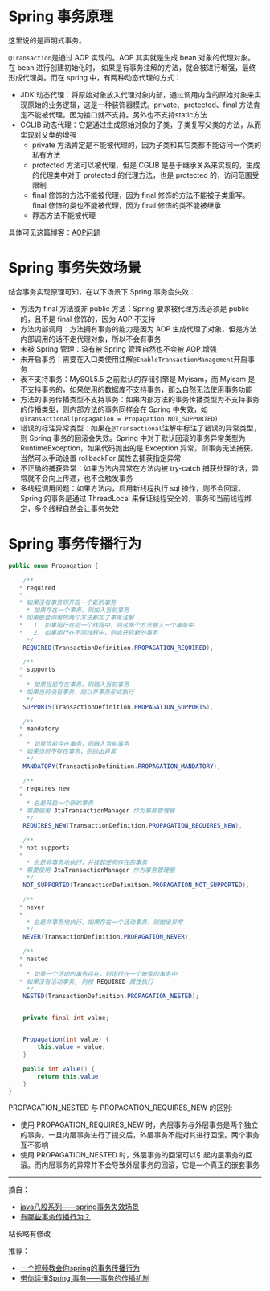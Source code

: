 # Spring 事务原理

这里说的是声明式事务。

`@Transaction`是通过 AOP 实现的。AOP 其实就是生成 bean 对象的代理对象。在 bean 进行创建初始化时， 如果是有事务注解的方法，就会被进行增强，最终形成代理类。而在 spring 中，有两种动态代理的方式：
+ JDK 动态代理：将原始对象放入代理对象内部，通过调用内含的原始对象来实现原始的业务逻辑，这是一种装饰器模式。private、protected、final 方法肯定不能被代理，因为接口就不支持。另外也不支持static方法
+ CGLIB 动态代理：它是通过生成原始对象的子类，子类复写父类的方法，从而实现对父类的增强
  + private 方法肯定是不能被代理的，因为子类和其它类都不能访问一个类的私有方法
  + protected 方法可以被代理，但是 CGLIB 是基于继承关系来实现的，生成的代理类中对于 protected 的代理方法，也是 protected 的，访问范围受限制
  + final 修饰的方法不能被代理，因为 final 修饰的方法不能被子类重写。final 修饰的类也不能被代理，因为 final 修饰的类不能被继承
  + 静态方法不能被代理

具体可见这篇博客：[AOP问题](http://hunt.eyescode.top/stereotype/spring/spring-aop.html)

# Spring 事务失效场景

结合事务实现原理可知，在以下场景下 Spring 事务会失效：
+ 方法为 final 方法或非 public 方法：Spring 要求被代理方法必须是 public 的，且不是 final 修饰的，因为 AOP 不支持
+ 方法内部调用：方法拥有事务的能力是因为 AOP 生成代理了对象，但是方法内部调用的话不走代理对象，所以不会有事务
+ 未被 Spring 管理：没有被 Spring 管理自然也不会被 AOP 增强
+ 未开启事务：需要在入口类使用注解`@EnableTransactionManagement`开启事务
+ 表不支持事务：MySQL5.5 之前默认的存储引擎是 Myisam，而 Myisam 是不支持事务的，如果使用的数据库不支持事务，那么自然无法使用事务功能
+ 方法的事务传播类型不支持事务：如果内部方法的事务传播类型为不支持事务的传播类型，则内部方法的事务同样会在 Spring 中失效，如`@Transactional(propagation = Propagation.NOT_SUPPORTED)`
+ 错误的标注异常类型：如果在`@Transactional`注解中标注了错误的异常类型，则 Spring 事务的回滚会失效。Spring 中对于默认回滚的事务异常类型为 RuntimeException，如果代码抛出的是 Exception 异常，则事务无法捕获。当然可以手动设置 rollbackFor 属性去捕获指定异常
+ 不正确的捕获异常：如果方法内异常在方法内被 try-catch 捕获处理的话，异常就不会向上传递，也不会触发事务
+ 多线程调用问题：如果方法内，启用新线程执行 sql 操作，则不会回滚。Spring 的事务是通过 ThreadLocal 来保证线程安全的，事务和当前线程绑定，多个线程自然会让事务失效

# Spring 事务传播行为

```java
public enum Propagation {

	/**
   * required
   * 
   * 如果没有事务则开启一个新的事务
	 * 如果存在一个事务，则加入当前事务
   * 如果嵌套调用的两个方法都加了事务注解
   *   1. 如果运行在同一个线程中，则这两个方法融入一个事务中
   *   2. 如果运行在不同线程中，则会开启新的事务
	 */
	REQUIRED(TransactionDefinition.PROPAGATION_REQUIRED),

	/**
   * supports
   * 
	 * 如果当前存在事务，则融入当前事务
   * 如果当前没有事务，则以非事务形式执行
	 */
	SUPPORTS(TransactionDefinition.PROPAGATION_SUPPORTS),

	/**
   * mandatory
   * 
	 * 如果当前存在事务，则融入当前事务
   * 如果当前不存在事务，则抛出异常
	 */
	MANDATORY(TransactionDefinition.PROPAGATION_MANDATORY),

	/**
   * requires new
   * 
	 * 总是开启一个新的事务
   * 需要使用 JtaTransactionManager 作为事务管理器
	 */
	REQUIRES_NEW(TransactionDefinition.PROPAGATION_REQUIRES_NEW),

	/**
   * not supports
   * 
	 * 总是非事务地执行，并挂起任何存在的事务
   * 需要使用 JtaTransactionManager 作为事务管理器
	 */
	NOT_SUPPORTED(TransactionDefinition.PROPAGATION_NOT_SUPPORTED),

	/**
   * never
   * 
	 * 总是非事务地执行，如果存在一个活动事务，则抛出异常
	 */
	NEVER(TransactionDefinition.PROPAGATION_NEVER),

	/**
   * nested
   * 
	 * 如果一个活动的事务存在，则运行在一个嵌套的事务中
   * 如果没有活动事务, 则按 REQUIRED 属性执行
	 */
	NESTED(TransactionDefinition.PROPAGATION_NESTED);


	private final int value;


	Propagation(int value) {
		this.value = value;
	}

	public int value() {
		return this.value;
	}
}
```

PROPAGATION_NESTED 与 PROPAGATION_REQUIRES_NEW 的区别:
+ 使用 PROPAGATION_REQUIRES_NEW 时，内层事务与外层事务是两个独立的事务。一旦内层事务进行了提交后，外层事务不能对其进行回滚。两个事务互不影响
+ 使用 PROPAGATION_NESTED 时，外层事务的回滚可以引起内层事务的回滚。而内层事务的异常并不会导致外层事务的回滚，它是一个真正的嵌套事务

------
摘自：
+ [java八股系列——spring事务失效场景](http://space.eyescode.top/blog/details/243)
+ [有哪些事务传播行为？](https://topjavaer.cn/framework/spring.html#%E6%9C%89%E5%93%AA%E4%BA%9B%E4%BA%8B%E5%8A%A1%E4%BC%A0%E6%92%AD%E8%A1%8C%E4%B8%BA)

站长略有修改

推荐：
+ [一个视频教会你spring的事务传播行为](https://www.bilibili.com/video/BV1R8411c7m2)
+ [带你读懂Spring 事务——事务的传播机制](https://zhuanlan.zhihu.com/p/148504094)